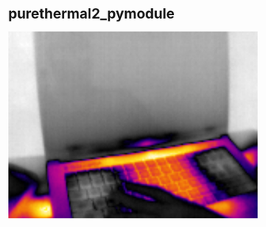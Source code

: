 # purethermal2_pymodule
![a colorized thermal image](https://github.com/yuki-inaho/purethermal2_pymodule/blob/main/thermal.png)

